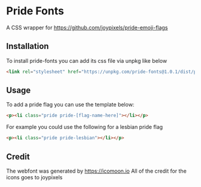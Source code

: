 # Pride Fonts
A CSS wrapper for https://github.com/joypixels/pride-emoji-flags

## Installation
To install pride-fonts you can add its css file via unpkg like below
```html
<link rel="stylesheet" href="https://unpkg.com/pride-fonts@1.0.1/dist/pride-fonts.min.css>
```

## Usage
To add a pride flag you can use the template below:
```html
<p><li class="pride pride-[flag-name-here]"></li></p>
```
For example you could use the following for a lesbian pride flag
```html
<p><li class="pride pride-lesbian"></li></p>
```
## Credit
The webfont was generated by https://icomoon.io
All of the credit for the icons goes to joypixels